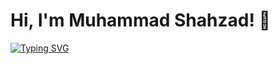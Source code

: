 # Hi, I'm Muhammad Shahzad! 👋

[![Typing SVG](https://readme-typing-svg.demolab.com?font=Roboto&weight=600&size=30&pause=1000&color=007BFF&center=true&vCenter=true&width=600&lines=I+am+Muhammad+Shahzad;I+am+a+Web+Developer;I+am+a+Beginner+Python+Developer;I+am+a+Beginner+C+Language+Programmer)](https://git.io/typing-svg)

